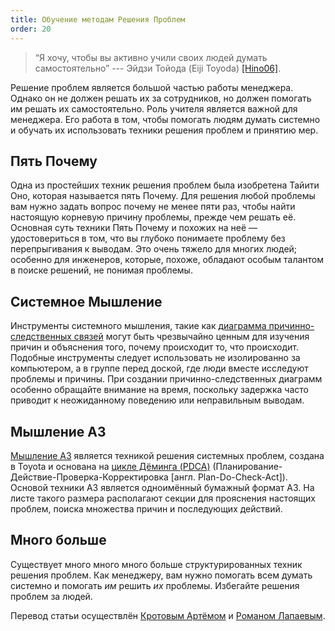 ```yaml
---
title: Обучение методам Решения Проблем
order: 20
---
```


> “Я хочу, чтобы вы активно учили своих людей думать самостоятельно” --- Эйдзи Тойода (Eiji Toyoda) [[Hino06]](http://www.amazon.com/Inside-Mind-Toyota-Management-Principles/dp/1563273004).

Решение проблем является большой частью работы менеджера. Однако он не должен решать их за сотрудников, но должен помогать им решать их самостоятельно. Роль учителя является важной для менеджера. Его работа в том, чтобы помогать людям думать системно и обучать их использовать техники решения проблем и принятию мер.

## Пять Почему

Одна из простейших техник решения проблем была изобретена Тайити Оно, которая называется пять Почему. Для решения любой проблемы вам нужно задать вопрос почему не менее пяти раз, чтобы найти настоящую корневую причину проблемы, прежде чем решать её. Основная суть техники Пять Почему и похожих на неё — удостовериться в том, что вы глубоко понимаете проблему без перепрыгивания к выводам. Это очень тяжело для многих людей; особенно для инженеров, которые, похоже, обладают особым талантом в поиске решений, не понимая проблемы.

## Системное Мышление

Инструменты системного мышления, такие как [диаграмма причинно-следственных связей](../principles/systems-thinking.html) могут быть чрезвычайно ценным для изучения причин и объяснения того, почему происходит то, что происходит. Подобные инструменты следует использовать не изолированно за компьютером, а в группе перед доской, где люди вместе исследуют проблемы и причины. При создании причинно-следственных диаграмм особенно обращайте внимание на время, поскольку задержка часто приводит к неожиданному поведению или неправильным выводам.

## Мышление A3

[Мышление A3](http://a3thinking.com/whatis.html) является техникой решения системных проблем, создана в Toyota и основана на [цикле Дёминга (PDCA)](http://www.amazon.com/Out-Crisis-W-Edwards-Deming/dp/0262541157) (Планирование-Действие-Проверка-Корректировка [англ. Plan-Do-Check-Act]). Основой техники A3 является одноимённый бумажный формат A3. На листе такого размера располагают секции для прояснения настоящих проблем, поиска множества причин и последующих действий.

## Много больше

Существует много много много больше структурированных техник решения проблем. Как менеджеру, вам нужно помогать всем думать системно и помогать *им* решить *их* проблемы. Избегайте решения проблем за людей.

Перевод статьи осуществлён [Кротовым Артёмом](https://www.facebook.com/artem.v.krotov) и [Романом Лапаевым](https://www.linkedin.com/in/romanlapaev).
